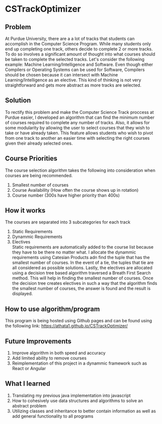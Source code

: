 # CSTrackOptimizer

## Problem
At Purdue University, there are a a lot of tracks that students can accomplish in the Computer Science Program. While many students only end up completing one track, others decide to complete 2 or more tracks. To do so involves a significant amount of thought into what courses should be taken to complete the selected tracks. Let's consider the following example: Machine Learning/Intelligence and Software. Even though either Compilers or Operating Systems can be used for Software, Compilers should be chosen because it can intersect with Machine Learning/Intelligence as an elective. This kind of thinking is not very straightforward and gets more abstract as more tracks are selected.

## Solution
To rectify this problem and make the Computer Science Track proccess at Purdue easier, I developed an algorithm that can find the minimum number of courses required to complete any number of tracks. Also, it allows for some modularity by allowing the user to select courses that they wish to take or have already taken. This feature allows students who wish to pivot from one track to another an easier time with selecting the right courses given their already selected ones.

## Course Priorities
The course selection algorithm takes the following into consideration when courses are being recommended.
1. Smallest number of courses
2. Course Availability (How often the course shows up in rotation)
3. Course number (300s have higher priority than 400s)

## How it works
The courses are separated into 3 subcategories for each track
  1. Static Requirements
  2. Dynammic Requirements
  3. Electives<br />
Static requirements are automatically added to the course list because they have to be there no matter what. I allocate the dynammic requirements using Catesian Products adn find the tuple that has the smallest number of courses. In the event of a tie, the tuples that tie are all considered as possible solutions. Lastly, the electives are allocated using a decision tree based algorithm traversed a Breath First Search method. This will help in finding the smallest number of courses. Once the decision tree creates electives in such a way that the algorithm finds the smallest number of courses, the answer is found and the result is displayed.

## How to use algorithm/program
This program is being hosted using Github pages and can be found using the following link: https://athata1.github.io/CSTrackOptimizer/

## Future Improvements
1. Improve algorithm in both speed and accuracy
2. Add limited ability to remove courses
3. Reimplementation of this project in a dynammic framework such as React or Angular

## What I learned
1. Translating my previous java implementation into javascript
2. How to cohesively use data structures and algorithms to solve an abstract problem
3. Utilizing classes and inheritance to better contain information as well as add general functionality to all programs
